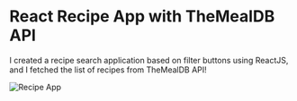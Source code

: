 # React Recipe App with TheMealDB API

I created a recipe search application based on filter buttons using ReactJS, and I fetched the list of recipes from TheMealDB API!

![Recipe App](https://github.com/auliaptru/react_recipe_app/assets/102896996/41164512-f0b6-4458-bfc0-e8ae13cd8c0d)
